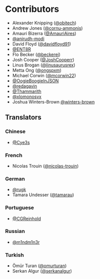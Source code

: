 # Contributors

- Alexander Knipping ([@obitech](https://github.com/obitech))
- Andrew Jones ([@cornu-ammonis](https://github.com/cornu-ammonis))
- Amauri Bizerra ([@AmauriAires](https://github.com/AmauriAires))
- [@anirudh-modi](https://github.com/anirudh-modi)
- David Floyd ([@davidfloyd91](https://github.com/davidfloyd91))
- [@ENT8R](https://github.com/ENT8R)
- Flo Becker ([@beckerei](https://github.com/beckerei))
- Josh Cooper ([@JoshCooperr](https://github.com/JoshCooperr))
- Linus Brogan ([@linusaurusrex](https://github.com/linusaurusrex))
- Metta Ong ([@ongspxm](https://github.com/ongspxm))
- Michael Corwin ([@mcorwin22](https://github.com/mcorwin22))
- [@OogieBoogieInJSON](https://github.com/OogieBoogieInJSON)
- [@redagavin](https://github.com/redagavin)
- [@Thammarith](https://github.com/Thammarith)
- [@xlomonosvx](https://github.com/xlomonosvx)
- Joshua Winters-Brown [@winters-brown](https://github.com/winters-brown)

## Translators

### Chinese

- [@Cye3s](https://github.com/Cye3s)

### French

- Nicolas Trouin ([@nicolas-trouin](https://github.com/nicolas-trouin))

### German

- [@rugk](https://github.com/rugk)
- Tamara Undesser ([@tamarau](https://github.com/tamarau))

### Portuguese

- [@CGReinhold](https://github.com/CGReinhold)

### Russian

- [@m1ndm1n3r](https://github.com/m1ndm1n3r)

### Turkish

- Ömür Turan ([@omurturan](https://github.com/omurturan))
- Serkan Algur ([@serkanalgur](https://github.com/serkanalgur))
